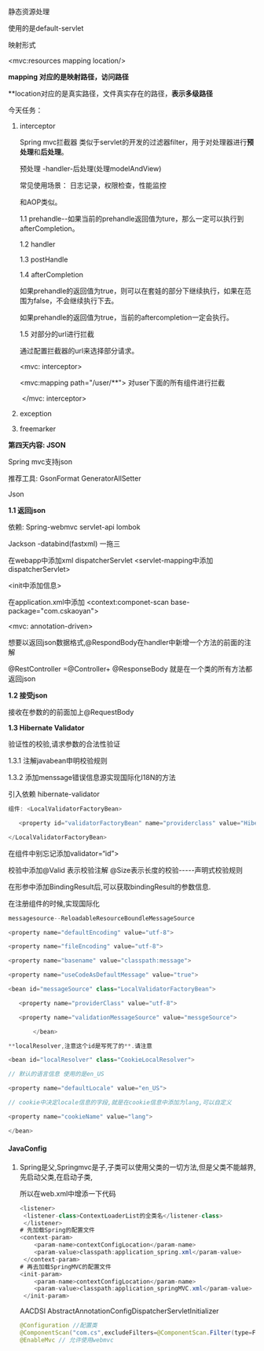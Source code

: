 静态资源处理

使用的是default-servlet

映射形式

<mvc:resources mapping location/>

**mapping 对应的是映射路径，访问路径**

**location对应的是真实路径，文件真实存在的路径，**表示多级路径**

今天任务：

1. interceptor

   Spring mvc拦截器 类似于servlet的开发的过滤器filter，用于对处理器进行**预处理**和**后处理**。

   预处理 -handler-后处理(处理modelAndView)

   常见使用场景： 日志记录，权限检查，性能监控

   和AOP类似。

   1.1  prehandle--如果当前的prehandle返回值为ture，那么一定可以执行到afterCompletion。

   1.2  handler

   1.3  postHandle

   1.4  afterCompletion

   如果prehandle的返回值为true，则可以在套娃的部分下继续执行，如果在范围为false，不会继续执行下去。

   如果prehandle的返回值为true，当前的aftercompletion一定会执行。

   1.5 对部分的url进行拦截

      通过配置拦截器的url来选择部分请求。

   <mvc: interceptor>

   <mvc:mapping path="/user/**"> 对user下面的所有组件进行拦截

   ​	</mvc: interceptor>

2. exception

3. freemarker

**第四天内容: JSON**

Spring mvc支持json

推荐工具: GsonFormat  GeneratorAllSetter

Json 

**1.1 返回json**

依赖: Spring-webmvc    servlet-api lombok 

Jackson -databind(fastxml) 一拖三

在webapp中添加xml dispatcherServlet    <servlet-mapping中添加dispatcherServlet>

<init中添加信息>

在application.xml中添加 <context:componet-scan base-package="com.cskaoyan">

<mvc: annotation-driven>

想要以返回json数据格式,@RespondBody在handler中新增一个方法的前面的注解

@RestController =@Controller+ @ResponseBody 就是在一个类的所有方法都返回json

**1.2 接受json**

接收在参数的的前面加上@RequestBody

**1.3 Hibernate Validator**

验证性的校验,请求参数的合法性验证

1.3.1 注解javabean申明校验规则

1.3.2 添加menssage错误信息源实现国际化I18N的方法

引入依赖 hibernate-validator

```java
组件: <LocalValidatorFactoryBean>

​	<property id="validatorFactoryBean" name="providerclass" value="HibernateValidator">

</LocalValidatorFactoryBean>
```

在<mvc>组件中别忘记添加validator=“id”>



校验中添加@Valid 表示校验注解 @Size表示长度的校验-----声明式校验规则

在形参中添加BindingResult后,可以获取bindingResult的参数信息.

在注册组件的时候,实现国际化

```java
messagesource--ReloadableResourceBoundleMessageSource

<property name="defaultEncoding" value="utf-8">

<property name="fileEncoding" value="utf-8">

<property name="basename" value="classpath:message">

<property name="useCodeAsDefaultMessage" value="true">

<bean id="messageSource" class="LocalValidatorFactoryBean">

​	<property name="providerClass" value="utf-8">

​	<property name="validationMessageSource" value="messgeSource">

​		</bean>

**localResolver,注意这个id是写死了的**.请注意

<bean id="localResolver" class="CookieLocalResolver">

// 默认的语言信息 使用的是en_US

<property name="defaultLocale" value="en_US"> 

// cookie中决定locale信息的字段,就是在cookie信息中添加为lang,可以自定义

<property name="cookieName" value="lang">

</bean>
```





#### JavaConfig

1. Spring是父,Springmvc是子,子类可以使用父类的一切方法,但是父类不能越界,先启动父类,在启动子类,

   所以在web.xml中增添一下代码

   ```java
   <listener>
   	<listener-class>ContextLoaderList的全类名</listener-class>
   	</listener>
   # 先加载Spring的配置文件
   <context-param>
       <param-name>contextConfigLocation</param-name>
       <param-value>classpath:application_spring.xml</param-value>
    </context-param>     
   # 再去加载SpringMVC的配置文件
   <init-param>
       <param-name>contextConfigLocation</param-name>
       <param-value>classpath:application_springMVC.xml</param-value>
    </init-param>     
   ```

   AACDSI       AbstractAnnotationConfigDispatcherServletInitializer

   ```java
   @Configuration //配置类
   @ComponentScan("com.cs",excludeFilters=@ComponentScan.Filter(type=FilterType.ANNATION,value=Controller.class)) // 不去加载controller类
   @EnableMvc // 允许使用webmvc
   ```

   

